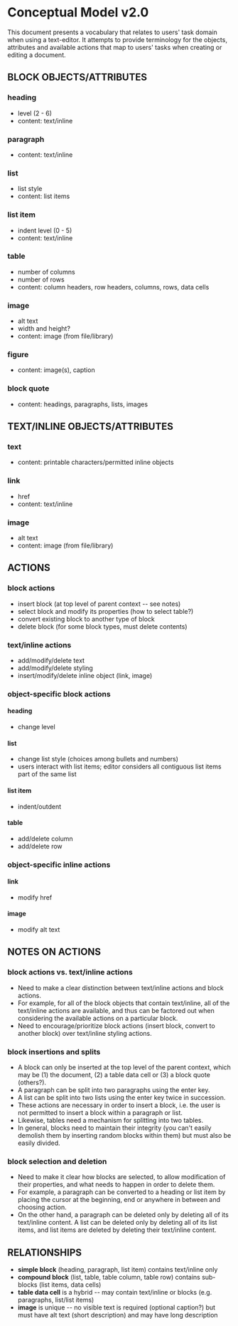 # Conceptual Model v2.0

This document presents a vocabulary that relates to users' task domain when using
a text-editor. It attempts to provide terminology for the objects, attributes and
available actions that map to users' tasks when creating or editing a document.

## BLOCK OBJECTS/ATTRIBUTES

### heading
* level (2 - 6)
* content: text/inline

### paragraph
* content: text/inline

### list
* list style
* content: list items

### list item
* indent level (0 - 5)
* content: text/inline

### table
* number of columns
* number of rows
* content: column headers, row headers, columns, rows, data cells

### image
* alt text
* width and height?
* content: image (from file/library)

### figure
* content: image(s), caption

### block quote
* content: headings, paragraphs, lists, images

## TEXT/INLINE OBJECTS/ATTRIBUTES

### text
* content: printable characters/permitted inline objects

### link
* href
* content: text/inline

### image
* alt text
* content: image (from file/library)

## ACTIONS

### block actions
* insert block (at top level of parent context -- see notes)
* select block and modify its properties (how to select table?)
* convert existing block to another type of block
* delete block (for some block types, must delete contents)

### text/inline actions
* add/modify/delete text
* add/modify/delete styling
* insert/modify/delete inline object (link, image)

### object-specific block actions

#### heading
* change level

#### list
* change list style (choices among bullets and numbers)
* users interact with list items; editor considers all contiguous list items
  part of the same list

#### list item
* indent/outdent

#### table
* add/delete column
* add/delete row

### object-specific inline actions

#### link
* modify href

#### image
* modify alt text


## NOTES ON ACTIONS

### block actions vs. text/inline actions
* Need to make a clear distinction between text/inline actions and block actions.
* For example, for all of the block objects that contain text/inline, all of the
  text/inline actions are available, and thus can be factored out when
  considering the available actions on a particular block.
* Need to encourage/prioritize block actions (insert block, convert to another
  block) over text/inline styling actions.

### block insertions and splits
* A block can only be inserted at the top level of the parent context, which may
  be (1) the document, (2) a table data cell or (3) a block quote (others?).
* A paragraph can be split into two paragraphs using the enter key.
* A list can be split into two lists using the enter key twice in succession.
* These actions are necessary in order to insert a block, i.e. the user is not
  permitted to insert a block within a paragraph or list.
* Likewise, tables need a mechanism for splitting into two tables.
* In general, blocks need to maintain their integrity (you can't easily demolish
  them by inserting random blocks within them) but must also be easily divided.

### block selection and deletion
* Need to make it clear how blocks are selected, to allow modification of their
  properties, and what needs to happen in order to delete them.
* For example, a paragraph can be converted to a heading or list item by placing
  the cursor at the beginning, end or anywhere in between and choosing action.
* On the other hand, a paragraph can be deleted only by deleting all of its
  text/inline content. A list can be deleted only by deleting all of its list
  items, and list items are deleted by deleting their text/inline content.

## RELATIONSHIPS

* **simple block** (heading, paragraph, list item) contains text/inline only
* **compound block** (list, table, table column, table row) contains sub-blocks
  (list items, data cells)
* **table data cell** is a hybrid -- may contain text/inline or blocks (e.g.
  paragraphs, list/list items)
* **image** is unique -- no visible text is required (optional caption?) but
  must have alt text (short description) and may have long description
